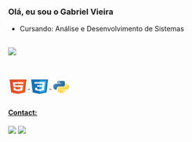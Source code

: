 ### Olá, eu sou o Gabriel Vieira

- Cursando: Análise e Desenvolvimento de Sistemas 

<div>
  <a href="https://github.com/gabrielvieiraferreira">    
    
</div>

  ##
  
  <img height="130cm" src="https://github-readme-stats.vercel.app/api/top-langs/?username=gabrielvieiraferreira&layout=compact&langs_count=16&theme=dark"/> 
  



##
 <div style="display: inline_block"><br>
  <img align="center" alt="biel-HTML" height="30" width="40" src="https://raw.githubusercontent.com/devicons/devicon/master/icons/html5/html5-original.svg">
  <img align="center" alt="biel-CSS" height="30" width="40" src="https://raw.githubusercontent.com/devicons/devicon/master/icons/css3/css3-original.svg">
  <img align="center" alt="biel-Python" height="30" width="40" src="https://raw.githubusercontent.com/devicons/devicon/master/icons/python/python-original.svg">
</div>

##
 <div>
  <h4>Contact:</h4>
  <a href="https://https://www.linkedin.com/in/gabriel-ferreira-0896a1293" target="_blank"><img loading="lazy" src="https://img.shields.io/badge/-LinkedIn-%230077B5?style=for-the-badge&logo=linkedin&logoColor=white" target="_blank"></a>
   <a href="gabrielvieiraferreira2018@gmail.com" target="_blank"><img loanding="lazy" src="https://img.shields.io/badge/Gmail-D14836?style=for-the-badge&logo=gmail&logoColor=white" target="_blank"></a>
  </div>
 
